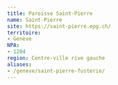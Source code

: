 ```yaml
---
title: Paroisse Saint-Pierre
name: Saint-Pierre
site: https://saint-pierre.epg.ch/
territoire:
- Genève
NPA: 
- 1204
region: Centre-ville rive gauche
aliases:
- /geneve/saint-pierre-fusterie/
---
```

